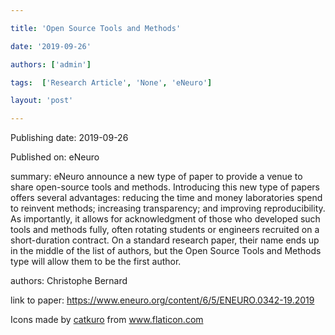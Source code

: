 ---
title: 'Open Source Tools and Methods'
date: '2019-09-26'
authors: ['admin']
tags:  ['Research Article', 'None', 'eNeuro']
layout: 'post'
---
Publishing date: 2019-09-26

Published on: eNeuro

summary: eNeuro announce a new type of paper to provide a venue to share open-source tools and methods. Introducing this new type of papers offers several advantages: reducing the time and money laboratories spend to reinvent methods; increasing transparency; and improving reproducibility. As importantly, it allows for acknowledgment of those who developed such tools and methods fully, often rotating students or engineers recruited on a short-duration contract. On a standard research paper, their name ends up in the middle of the list of authors, but the Open Source Tools and Methods type will allow them to be the first author.

authors: Christophe Bernard

link to paper: https://www.eneuro.org/content/6/5/ENEURO.0342-19.2019

Icons made by <a href="https://www.flaticon.com/free-icon/bookshelves_3576884" title="catkuro">catkuro</a> from <a href="https://www.flaticon.com/" title="Flaticon"> www.flaticon.com</a>